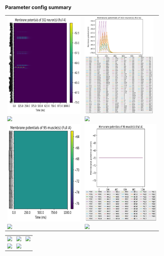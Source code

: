 ### Parameter config summary 
<table>

<tr>
  <td><a href="neurons_A_Full.png"><img alt=" " src="neurons_A_Full.png" height="320"/></a></td>
  <td><a href="traces_neuron_Full_A.png"><img alt=" " src="traces_neuron_Full_A.png" height="320"/></a></td>
</tr>

<tr>
  <td><a href="neuron_activity_A_Full.png"><img alt=" " src="neuron_activity_A_Full.png" height="320"/></a></td>
  <td><a href="traces_neuron_activity_Full_A.png"><img alt=" " src="traces_neuron_activity_Full_A.png" height="320"/></a></td>
</tr>

<tr>
  <td><a href="muscles_A_Full.png"><img alt=" " src="muscles_A_Full.png" height="320"/></a></td>
  <td><a href="traces_muscles_Full_A.png"><img alt=" " src="traces_muscles_Full_A.png" height="320"/></a></td>
</tr>

<tr>
  <td><a href="muscle_activity_A_Full.png"><img alt=" " src="muscle_activity_A_Full.png" height="320"/></a></td>
  <td><a href="traces_muscles_activity_Full_A.png"><img alt=" " src="traces_muscles_activity_Full_A.png" height="320"/></a></td>
</tr>
</table>
<table>

<tr><td><a href="c302_A_Full_exc_to_neurons.png"><img alt=" " src="c302_A_Full_exc_to_neurons.png" height="320"/></a></td>

  <td><a href="c302_A_Full_inh_to_neurons.png"><img alt=" " src="c302_A_Full_inh_to_neurons.png" height="320"/></a></td>

  <td><a href="c302_A_Full_elec_to_neurons.png"><img alt=" " src="c302_A_Full_elec_to_neurons.png" height="320"/></a></td></tr>

<tr><td><a href="c302_A_Full_exc_to_muscles.png"><img alt=" " src="c302_A_Full_exc_to_muscles.png" height="320"/></a></td>

  <td><a href="c302_A_Full_inh_to_muscles.png"><img alt=" " src="c302_A_Full_inh_to_muscles.png" height="320"/></a></td></tr>
</table>
